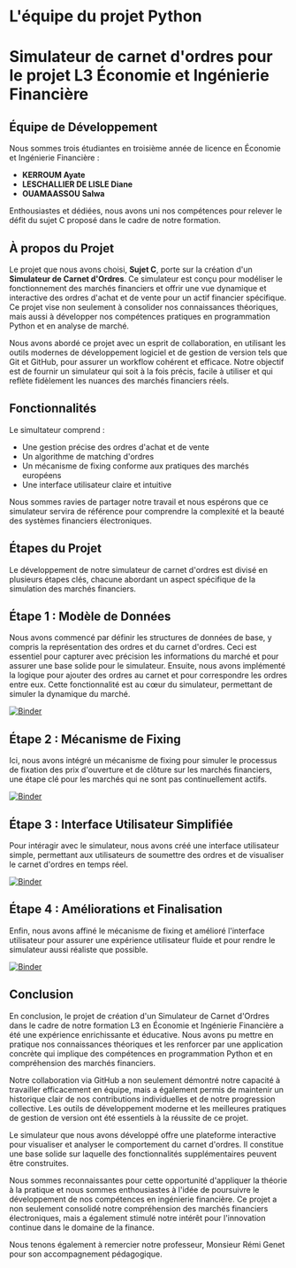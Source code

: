 # L'équipe du projet Python
# Simulateur de carnet d'ordres pour le projet L3 Économie et Ingénierie Financière
## Équipe de Développement
Nous sommes trois étudiantes en troisième année de licence en Économie et Ingénierie Financière :
- **KERROUM Ayate**
- **LESCHALLIER DE LISLE Diane**
- **OUAMAASSOU Salwa**

Enthousiastes et dédiées, nous avons uni nos compétences pour relever le défit du sujet C proposé dans le cadre de notre formation.

## À propos du Projet
Le projet que nous avons choisi, **Sujet C**, porte sur la création d'un **Simulateur de Carnet d'Ordres**. Ce simulateur est conçu pour modéliser le fonctionnement des marchés financiers et offrir une vue dynamique et interactive des ordres d'achat et de vente pour un actif financier spécifique. Ce projet vise non seulement à consolider nos connaissances théoriques, mais aussi à développer nos compétences pratiques en programmation Python et en analyse de marché.

Nous avons abordé ce projet avec un esprit de collaboration, en utilisant les outils modernes de développement logiciel et de gestion de version tels que Git et GitHub, pour assurer un workflow cohérent et efficace. Notre objectif est de fournir un simulateur qui soit à la fois précis, facile à utiliser et qui reflète fidèlement les nuances des marchés financiers réels.

## Fonctionnalités
Le simultateur comprend :
- Une gestion précise des ordres d'achat et de vente
- Un algorithme de matching d'ordres
- Un mécanisme de fixing conforme aux pratiques des marchés européens
- Une interface utilisateur claire et intuitive

Nous sommes ravies de partager notre travail et nous espérons que ce simulateur servira de référence pour comprendre la complexité et la beauté des systèmes financiers électroniques.

## Étapes du Projet
Le développement de notre simulateur de carnet d'ordres est divisé en plusieurs étapes clés, chacune abordant un aspect spécifique de la simulation des marchés financiers.

## Étape 1 : Modèle de Données
Nous avons commencé par définir les structures de données de base, y compris la représentation des ordres et du carnet d'ordres. Ceci est essentiel pour capturer avec précision les informations du marché et pour assurer une base solide pour le simulateur. Ensuite, nous avons implémenté la logique pour ajouter des ordres au carnet et pour correspondre les ordres entre eux. Cette fonctionnalité est au cœur du simulateur, permettant de simuler la dynamique du marché.

[![Binder](https://mybinder.org/badge_logo.svg)](https://mybinder.org/v2/gh/lequipedepython/lequipedepythonprojet/main?labpath=etape1.ipynb)

## Étape 2 : Mécanisme de Fixing
Ici, nous avons intégré un mécanisme de fixing pour simuler le processus de fixation des prix d'ouverture et de clôture sur les marchés financiers, une étape clé pour les marchés qui ne sont pas continuellement actifs.

[![Binder](https://mybinder.org/badge_logo.svg)](https://mybinder.org/v2/gh/lequipedepython/lequipedepythonprojet/main?labpath=etape2.ipynb)

## Étape 3 : Interface Utilisateur Simplifiée
Pour intéragir avec le simulateur, nous avons créé une interface utilisateur simple, permettant aux utilisateurs de soumettre des ordres et de visualiser le carnet d'ordres en temps réel.

[![Binder](https://mybinder.org/badge_logo.svg)](https://mybinder.org/v2/gh/lequipedepython/lequipedepythonprojet/main?labpath=etape3.ipynb)

## Étape 4 : Améliorations et Finalisation
Enfin, nous avons affiné le mécanisme de fixing et amélioré l'interface utilisateur pour assurer une expérience utilisateur fluide et pour rendre le simulateur aussi réaliste que possible.

[![Binder](https://mybinder.org/badge_logo.svg)](https://mybinder.org/v2/gh/lequipedepython/lequipedepythonprojet/main?labpath=finish.ipynb)

## Conclusion
En conclusion, le projet de création d'un Simulateur de Carnet d'Ordres dans le cadre de notre formation L3 en Économie et Ingénierie Financière a été une expérience enrichissante et éducative. Nous avons pu mettre en pratique nos connaissances théoriques et les renforcer par une application concrète qui implique des compétences en programmation Python et en compréhension des marchés financiers.

Notre collaboration via GitHub a non seulement démontré notre capacité à travailler efficacement en équipe, mais a également permis de maintenir un historique clair de nos contributions individuelles et de notre progression collective. Les outils de développement moderne et les meilleures pratiques de gestion de version ont été essentiels à la réussite de ce projet.

Le simulateur que nous avons développé offre une plateforme interactive pour visualiser et analyser le comportement du carnet d'ordres. Il constitue une base solide sur laquelle des fonctionnalités supplémentaires peuvent être construites.

Nous sommes reconnaissantes pour cette opportunité d'appliquer la théorie à la pratique et nous sommes enthousiastes à l'idée de poursuivre le développement de nos compétences en ingénierie financière. Ce projet a non seulement consolidé notre compréhension des marchés financiers électroniques, mais a également stimulé notre intérêt pour l'innovation continue dans le domaine de la finance. 

Nous tenons également à remercier notre professeur, Monsieur Rémi Genet pour son accompagnement pédagogique.

